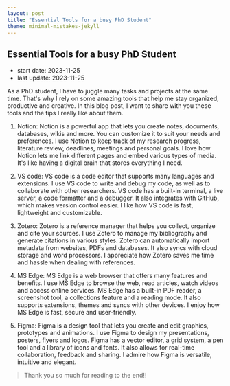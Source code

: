 ```yaml
---
layout: post
title: "Essential Tools for a busy PhD Student"
theme: minimal-mistakes-jekyll
---
```

## Essential Tools for a busy PhD Student

- start date: 2023-11-25
- last update: 2023-11-25

As a PhD student, I have to juggle many tasks and projects at the same time. That's why I rely on some amazing tools that help me stay organized, productive and creative. In this blog post, I want to share with you these tools and the tips I really like about them.

1. Notion: Notion is a powerful app that lets you create notes, documents, databases, wikis and more. You can customize it to suit your needs and preferences. I use Notion to keep track of my research progress, literature review, deadlines, meetings and personal goals. I love how Notion lets me link different pages and embed various types of media. It's like having a digital brain that stores everything I need.

2. VS code: VS code is a code editor that supports many languages and extensions. I use VS code to write and debug my code, as well as to collaborate with other researchers. VS code has a built-in terminal, a live server, a code formatter and a debugger. It also integrates with GitHub, which makes version control easier. I like how VS code is fast, lightweight and customizable.

3. Zotero: Zotero is a reference manager that helps you collect, organize and cite your sources. I use Zotero to manage my bibliography and generate citations in various styles. Zotero can automatically import metadata from websites, PDFs and databases. It also syncs with cloud storage and word processors. I appreciate how Zotero saves me time and hassle when dealing with references.

4. MS Edge: MS Edge is a web browser that offers many features and benefits. I use MS Edge to browse the web, read articles, watch videos and access online services. MS Edge has a built-in PDF reader, a screenshot tool, a collections feature and a reading mode. It also supports extensions, themes and syncs with other devices. I enjoy how MS Edge is fast, secure and user-friendly.

5. Figma: Figma is a design tool that lets you create and edit graphics, prototypes and animations. I use Figma to design my presentations, posters, flyers and logos. Figma has a vector editor, a grid system, a pen tool and a library of icons and fonts. It also allows for real-time collaboration, feedback and sharing. I admire how Figma is versatile, intuitive and elegant.

> Thank you so much for reading to the end!!

